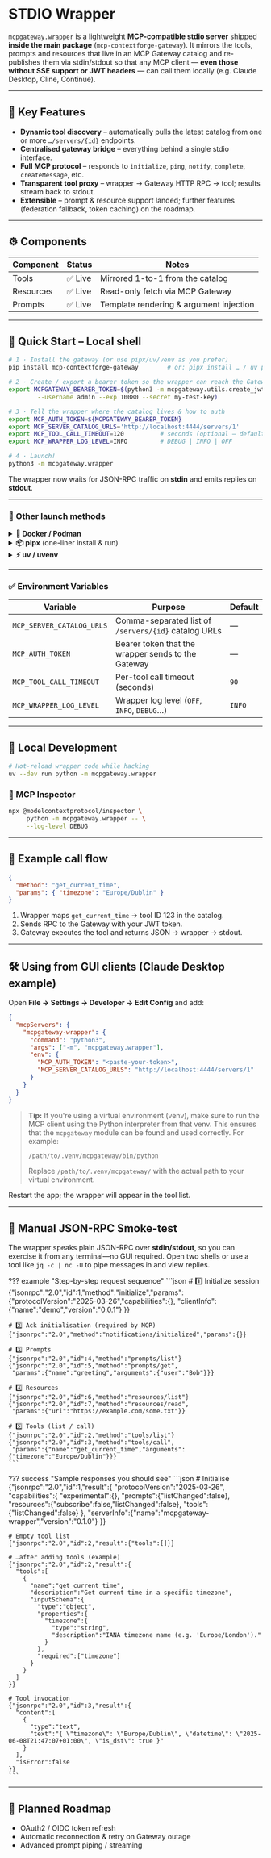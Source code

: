 # STDIO Wrapper

`mcpgateway.wrapper` is a lightweight **MCP-compatible stdio server** shipped **inside the main
package** (`mcp-contextforge-gateway`).
It mirrors the tools, prompts and resources that live in an MCP Gateway catalog and re-publishes
them via stdin/stdout so that any MCP client — **even those without SSE support or JWT headers** —
can call them locally (e.g. Claude Desktop, Cline, Continue).

---

## 🔑 Key Features

* **Dynamic tool discovery** – automatically pulls the latest catalog from one or more
  `…/servers/{id}` endpoints.
* **Centralised gateway bridge** – everything behind a single stdio interface.
* **Full MCP protocol** – responds to `initialize`, `ping`, `notify`, `complete`,
  `createMessage`, etc.
* **Transparent tool proxy** – wrapper → Gateway HTTP RPC → tool; results stream back to stdout.
* **Extensible** – prompt & resource support landed; further features (federation fallback,
  token caching) on the roadmap.

---

## ⚙️ Components

| Component | Status | Notes |
|-----------|--------|-------|
| Tools     | ✅ Live | Mirrored 1-to-1 from the catalog |
| Resources | ✅ Live | Read-only fetch via MCP Gateway |
| Prompts   | ✅ Live | Template rendering & argument injection |

---

## 🚀 Quick Start – Local shell

```bash
# 1 · Install the gateway (or use pipx/uv/venv as you prefer)
pip install mcp-contextforge-gateway        # or: pipx install … / uv pip install …

# 2 · Create / export a bearer token so the wrapper can reach the Gateway
export MCPGATEWAY_BEARER_TOKEN=$(python3 -m mcpgateway.utils.create_jwt_token \
        --username admin --exp 10080 --secret my-test-key)

# 3 · Tell the wrapper where the catalog lives & how to auth
export MCP_AUTH_TOKEN=${MCPGATEWAY_BEARER_TOKEN}
export MCP_SERVER_CATALOG_URLS='http://localhost:4444/servers/1'
export MCP_TOOL_CALL_TIMEOUT=120          # seconds (optional – default 90)
export MCP_WRAPPER_LOG_LEVEL=INFO         # DEBUG | INFO | OFF

# 4 · Launch!
python3 -m mcpgateway.wrapper
```

The wrapper now waits for JSON-RPC traffic on **stdin** and emits replies on **stdout**.

---

### 🔄 Other launch methods

<details>
<summary><strong>🐳 Docker / Podman</strong></summary>

```bash
docker run -i --rm \
  --network=host \
  -e MCP_SERVER_CATALOG_URLS=http://localhost:4444/servers/1 \
  -e MCP_AUTH_TOKEN=$MCPGATEWAY_BEARER_TOKEN \
  ghcr.io/ibm/mcp-context-forge:latest \
  python3 -m mcpgateway.wrapper
```

</details>

<details>
<summary><strong>📦 pipx</strong> (one-liner install &amp; run)</summary>

```bash
pipx install --include-deps mcp-contextforge-gateway
MCP_AUTH_TOKEN=$MCPGATEWAY_BEARER_TOKEN \
MCP_SERVER_CATALOG_URLS=http://localhost:4444/servers/1 \
python3 -m mcpgateway.wrapper
```

</details>

<details>
<summary><strong>⚡ uv / uvenv</strong></summary>

```bash
curl -Ls https://astral.sh/uv/install.sh | sh          # installs uv + uvenv
uv venv ~/.venv/mcpgw && source ~/.venv/mcpgw/bin/activate
uv pip install mcp-contextforge-gateway
uv python -m mcpgateway.wrapper
```

</details>

---

### ✅ Environment Variables

| Variable                  | Purpose                                              | Default |
| ------------------------- | ---------------------------------------------------- | ------- |
| `MCP_SERVER_CATALOG_URLS` | Comma-separated list of `/servers/{id}` catalog URLs | —       |
| `MCP_AUTH_TOKEN`          | Bearer token that the wrapper sends to the Gateway   | —       |
| `MCP_TOOL_CALL_TIMEOUT`   | Per-tool call timeout (seconds)                      | `90`    |
| `MCP_WRAPPER_LOG_LEVEL`   | Wrapper log level (`OFF`, `INFO`, `DEBUG`…)          | `INFO`  |

---

## 🐍 Local Development

```bash
# Hot-reload wrapper code while hacking
uv --dev run python -m mcpgateway.wrapper
```

### 🔎 MCP Inspector

```bash
npx @modelcontextprotocol/inspector \
     python -m mcpgateway.wrapper -- \
     --log-level DEBUG
```

---

## 📝 Example call flow

```json
{
  "method": "get_current_time",
  "params": { "timezone": "Europe/Dublin" }
}
```

1. Wrapper maps `get_current_time` → tool ID 123 in the catalog.
2. Sends RPC to the Gateway with your JWT token.
3. Gateway executes the tool and returns JSON → wrapper → stdout.

---

## 🛠 Using from GUI clients (Claude Desktop example)

Open **File → Settings → Developer → Edit Config** and add:

```json
{
  "mcpServers": {
    "mcpgateway-wrapper": {
      "command": "python3",
      "args": ["-m", "mcpgateway.wrapper"],
      "env": {
        "MCP_AUTH_TOKEN": "<paste-your-token>",
        "MCP_SERVER_CATALOG_URLS": "http://localhost:4444/servers/1"
      }
    }
  }
}
```

> **Tip:** If you're using a virtual environment (venv), make sure to run the MCP client using the Python interpreter from that venv. This ensures that the `mcpgateway` module can be found and used correctly. For example:
>
> ```bash
> /path/to/.venv/mcpgateway/bin/python
> ```
>
> Replace `/path/to/.venv/mcpgateway/` with the actual path to your virtual environment.

Restart the app; the wrapper will appear in the tool list.

---

## 🧪 Manual JSON-RPC Smoke-test

The wrapper speaks plain JSON-RPC over **stdin/stdout**, so you can exercise it from any
terminal—no GUI required.
Open two shells or use a tool like `jq -c | nc -U` to pipe messages in and view replies.

??? example "Step-by-step request sequence"
    ```json
    # 1️⃣ Initialize session
    {"jsonrpc":"2.0","id":1,"method":"initialize","params":{"protocolVersion":"2025-03-26","capabilities":{},
      "clientInfo":{"name":"demo","version":"0.0.1"}
    }}

    # 2️⃣ Ack initialisation (required by MCP)
    {"jsonrpc":"2.0","method":"notifications/initialized","params":{}}

    # 3️⃣ Prompts
    {"jsonrpc":"2.0","id":4,"method":"prompts/list"}
    {"jsonrpc":"2.0","id":5,"method":"prompts/get",
     "params":{"name":"greeting","arguments":{"user":"Bob"}}}

    # 4️⃣ Resources
    {"jsonrpc":"2.0","id":6,"method":"resources/list"}
    {"jsonrpc":"2.0","id":7,"method":"resources/read",
     "params":{"uri":"https://example.com/some.txt"}}

    # 5️⃣ Tools (list / call)
    {"jsonrpc":"2.0","id":2,"method":"tools/list"}
    {"jsonrpc":"2.0","id":3,"method":"tools/call",
     "params":{"name":"get_current_time","arguments":{"timezone":"Europe/Dublin"}}}
    ```

??? success "Sample responses you should see"
    ```json
    # Initialise
    {"jsonrpc":"2.0","id":1,"result":{
      "protocolVersion":"2025-03-26",
      "capabilities":{
        "experimental":{},
        "prompts":{"listChanged":false},
        "resources":{"subscribe":false,"listChanged":false},
        "tools":{"listChanged":false}
      },
      "serverInfo":{"name":"mcpgateway-wrapper","version":"0.1.0"}
    }}

    # Empty tool list
    {"jsonrpc":"2.0","id":2,"result":{"tools":[]}}

    # …after adding tools (example)
    {"jsonrpc":"2.0","id":2,"result":{
      "tools":[
        {
          "name":"get_current_time",
          "description":"Get current time in a specific timezone",
          "inputSchema":{
            "type":"object",
            "properties":{
              "timezone":{
                "type":"string",
                "description":"IANA timezone name (e.g. 'Europe/London')."
              }
            },
            "required":["timezone"]
          }
        }
      ]
    }}

    # Tool invocation
    {"jsonrpc":"2.0","id":3,"result":{
      "content":[
        {
          "type":"text",
          "text":"{ \"timezone\": \"Europe/Dublin\", \"datetime\": \"2025-06-08T21:47:07+01:00\", \"is_dst\": true }"
        }
      ],
      "isError":false
    }}
    ```

---

## 🔮 Planned Roadmap

* OAuth2 / OIDC token refresh
* Automatic reconnection & retry on Gateway outage
* Advanced prompt piping / streaming
